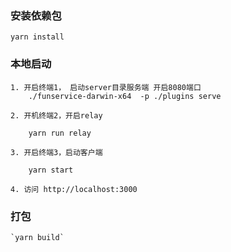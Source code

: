 ### 安装依赖包

	yarn install

### 本地启动

 	1. 开启终端1， 启动server目录服务端 开启8080端口
	 	./funservice-darwin-x64  -p ./plugins serve

 	2. 开机终端2，开启relay 

 		yarn run relay 

 	3. 开启终端3，启动客户端 

 		yarn start
 	
 	4. 访问 http://localhost:3000

### 打包 
	
	`yarn build`
